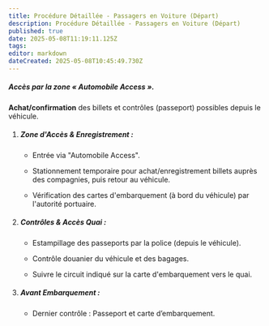 ```yaml
---
title: Procédure Détaillée - Passagers en Voiture (Départ)
description: Procédure Détaillée - Passagers en Voiture (Départ)
published: true
date: 2025-05-08T11:19:11.125Z
tags: 
editor: markdown
dateCreated: 2025-05-08T10:45:49.730Z
---
```


##### Accès par la zone « Automobile Access ».

**Achat/confirmation** des billets et contrôles \(passeport\) possibles depuis le véhicule.

  1. ##### **Zone d'Accès & Enregistrement :**

     *  Entrée via "Automobile Access".

     *  Stationnement temporaire pour achat/enregistrement billets auprès des compagnies, puis retour au véhicule.

     *  Vérification des cartes d'embarquement \(à bord du véhicule\) par l'autorité portuaire.

  2. ##### **Contrôles & Accès Quai :**

     *  Estampillage des passeports par la police \(depuis le véhicule\).

     *  Contrôle douanier du véhicule et des bagages.

     *  Suivre le circuit indiqué sur la carte d'embarquement vers le quai.

  3. ##### **Avant Embarquement :**

     *  Dernier contrôle : Passeport et carte d’embarquement.
